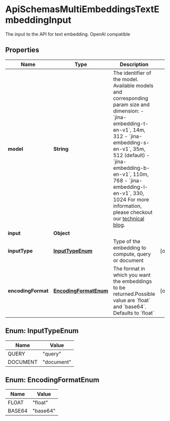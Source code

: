 

# ApiSchemasMultiEmbeddingsTextEmbeddingInput

The input to the API for text embedding. OpenAI compatible

## Properties

| Name | Type | Description | Notes |
|------------ | ------------- | ------------- | -------------|
|**model** | **String** | The identifier of the model.  Available models and corresponding param size and dimension: - &#x60;jina-embedding-t-en-v1&#x60;, 14m, 312 - &#x60;jina-embedding-s-en-v1&#x60;, 35m, 512 (default) - &#x60;jina-embedding-b-en-v1&#x60;, 110m, 768 - &#x60;jina-embedding-l-en-v1&#x60;, 330, 1024  For more information, please checkout our [technical blog](https://arxiv.org/abs/2307.11224).  |  |
|**input** | **Object** |  |  |
|**inputType** | [**InputTypeEnum**](#InputTypeEnum) | Type of the embedding to compute, query or document |  [optional] |
|**encodingFormat** | [**EncodingFormatEnum**](#EncodingFormatEnum) | The format in which you want the embeddings to be returned.Possible value are &#x60;float&#x60; and &#x60;base64&#x60;. Defaults to &#x60;float&#x60; |  [optional] |



## Enum: InputTypeEnum

| Name | Value |
|---- | -----|
| QUERY | &quot;query&quot; |
| DOCUMENT | &quot;document&quot; |



## Enum: EncodingFormatEnum

| Name | Value |
|---- | -----|
| FLOAT | &quot;float&quot; |
| BASE64 | &quot;base64&quot; |



